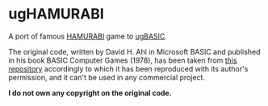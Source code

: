 # ugHAMURABI

A port of famous [HAMURABI](https://en.wikipedia.org/wiki/Hamurabi_(video_game)) game to [ugBASIC](https://ugbasic.iwashere.eu/).

The original code, written by David H. Ahl in Microsoft BASIC and published in his book BASIC Computer Games (1978),
has been taken from [this repository](https://github.com/tajmone/hamurabi-collection)
accordingly to which it has been reproduced with its author's permission, and it can't be used in any commercial project.

**I do not own any copyright on the original code.**
